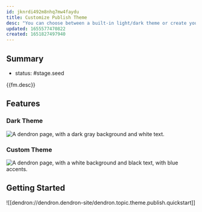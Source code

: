 ```yaml
---
id: jknrdi492m8nhq7mw4faydu
title: Customize Publish Theme
desc: "You can choose between a built-in light/dark theme or create your own custom theme"
updated: 1655577470822
created: 1651827497940
---
```


## Summary
- status: #stage.seed

{{fm.desc}}

## Features

### Dark Theme
![A dendron page, with a dark gray background and white text.](https://org-dendron-public-assets.s3.amazonaws.com/images/publishing-dark-theme-example.png)

### Custom Theme
![A dendron page, with a white background and black text, with blue accents.](https://org-dendron-public-assets.s3.amazonaws.com/images/publishing-custom-theme-example.png)

## Getting Started

![[dendron://dendron.dendron-site/dendron.topic.theme.publish.quickstart]]